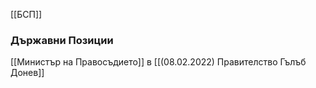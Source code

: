 [[БСП]]

### Държавни Позиции
[[Министър на Правосъдието]] в [[(08.02.2022) Правителство Гълъб Донев]]